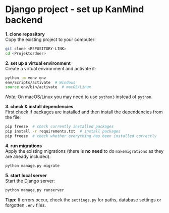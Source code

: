 # Django project - set up KanMind backend

**1. clone repository**<br>
Copy the existing project to your computer: 
```sh
git clone <REPOSITORY-LINK>
cd <Projektordner>
```

**2. set up a virtual environment**<br>
Create a virtual environment and activate it:  
```sh
python -m venv env
env/Scripts/activate  # Windows
source env/bin/activate  # macOS/Linux
```
*Note:* On macOS/Linux you may need to use `python3` instead of `python`.

**3. check & install dependencies**<br>
First check if packages are installed and then install the dependencies from the file:  
```sh
pip freeze  # check currently installed packages
pip install -r requirements.txt  # install packages
pip freeze  # check whether everything has been installed correctly
```

**4. run migrations**<br>
Apply the existing migrations (there is **no need** to do `makemigrations` as they are already included):
```sh
python manage.py migrate
```

**5. start local server**<br>
Start the Django server: 
```sh
python manage.py runserver
```

**Tipp:** If errors occur, check the `settings.py` for paths, database settings or forgotten `.env` files.